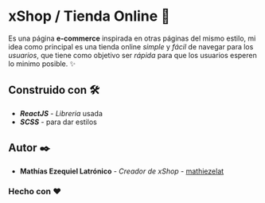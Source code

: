 # xShop / Tienda Online  🚀

Es una página **e-commerce** inspirada en otras páginas del mismo estilo, mi idea como principal es una tienda online _simple_ y _fácil_ de navegar para los _usuarios_, que tiene como objetivo ser _rápida_ para que los usuarios esperen lo minimo posible.  :sparkles:

## Construido con 🛠️

* ***ReactJS*** - _Libreria_ usada
* ***SCSS*** - para dar estilos

## Autor ✒️

* **Mathías Ezequiel Latrónico** - _Creador de xShop_ - [mathiezelat](https://github.com/mathiezelat)

### Hecho con ❤️

